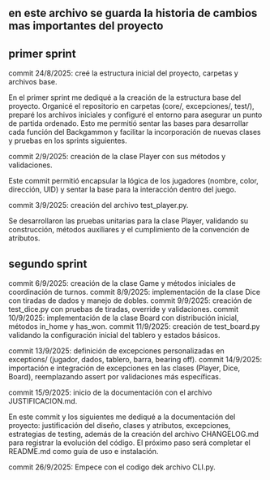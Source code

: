 ## en este archivo se guarda la historia de cambios mas importantes del proyecto

## primer sprint 

commit 24/8/2025: creé la estructura inicial del proyecto, carpetas y archivos base.

En el primer sprint me dediqué a la creación de la estructura base del proyecto. Organicé el repositorio en carpetas (core/, excepciones/, test/), preparé los archivos iniciales y configuré el entorno para asegurar un punto de partida ordenado. Esto me  permitió sentar las bases para desarrollar cada función del Backgammon y facilitar la incorporación de nuevas clases y pruebas en los sprints siguientes.

commit 2/9/2025: creación de la clase Player con sus métodos y validaciones.

Este commit permitió encapsular la lógica de los jugadores (nombre, color, dirección, UID) y sentar la base para la interacción dentro del juego.

commit 3/9/2025: creación del archivo test_player.py.

Se desarrollaron las pruebas unitarias para la clase Player, validando su construcción, métodos auxiliares y el cumplimiento de la convención de atributos.

## segundo sprint

commit 6/9/2025: creación de la clase Game y métodos iniciales de coordinación de turnos.
commit 8/9/2025: implementación de la clase Dice con tiradas de dados y manejo de dobles.
commit 9/9/2025: creación de test_dice.py con pruebas de tiradas, override y validaciones.
commit 10/9/2025: implementación de la clase Board con distribución inicial, métodos in_home y has_won.
commit 11/9/2025: creación de test_board.py validando la configuración inicial del tablero y estados básicos.

commit 13/9/2025: definición de excepciones personalizadas en exceptions/ (jugador, dados, tablero, barra, bearing off).
commit 14/9/2025: importación e integración de excepciones en las clases (Player, Dice, Board), reemplazando assert por validaciones más específicas.

commit 15/9/2025: inicio de la documentación con el archivo JUSTIFICACION.md.

En este commit y los siguientes me dediqué a la documentación del proyecto: justificación del diseño, clases y atributos, excepciones, estrategias de testing, además de la creación del archivo CHANGELOG.md para registrar la evolución del código. El próximo paso será completar el README.md como guía de uso e instalación.

commit 26/9/2025: Empece con el codigo dek archivo CLI.py.